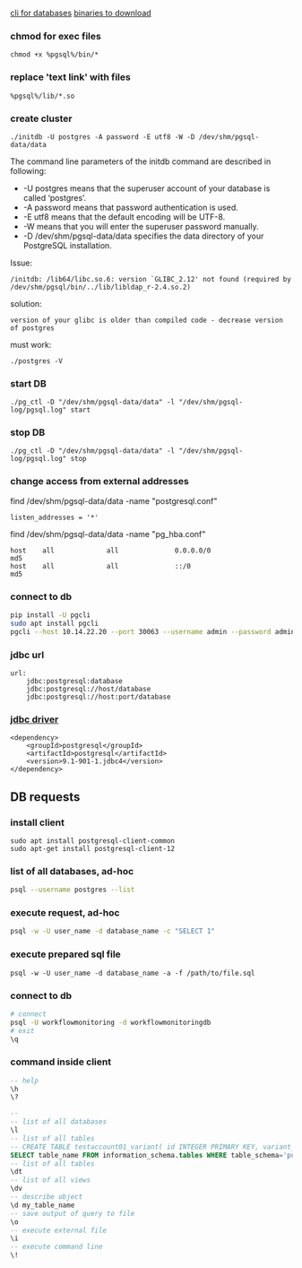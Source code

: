 [cli for databases](https://github.com/dbcli)
[binaries to download](https://www.enterprisedb.com/download-postgresql-binaries)

### chmod for exec files
```
chmod +x %pgsql%/bin/*
```

### replace 'text link' with files 
```
%pgsql%/lib/*.so
```

### create cluster
```
./initdb -U postgres -A password -E utf8 -W -D /dev/shm/pgsql-data/data
```
The command line parameters of the initdb command are described in following:
* -U postgres means that the superuser account of your database is called ‘postgres’.
* -A password means that password authentication is used.
* -E utf8 means that the default encoding will be UTF-8.
* -W means that you will enter the superuser password manually.
* -D /dev/shm/pgsql-data/data specifies the data directory of your PostgreSQL installation.

Issue:
```
/initdb: /lib64/libc.so.6: version `GLIBC_2.12' not found (required by /dev/shm/pgsql/bin/../lib/libldap_r-2.4.so.2)
```
solution:
```
version of your glibc is older than compiled code - decrease version of postgres
```
must work:
```
./postgres -V
```


### start DB
```
./pg_ctl -D "/dev/shm/pgsql-data/data" -l "/dev/shm/pgsql-log/pgsql.log" start
```

### stop DB
```
./pg_ctl -D "/dev/shm/pgsql-data/data" -l "/dev/shm/pgsql-log/pgsql.log" stop
```


### change access from external addresses
find /dev/shm/pgsql-data/data -name "postgresql.conf"
```
listen_addresses = '*'
```
find /dev/shm/pgsql-data/data -name "pg_hba.conf"
```
host    all             all              0.0.0.0/0                       md5
host    all             all              ::/0                            md5
```

### connect to db
```sh
pip install -U pgcli
sudo apt install pgcli
pgcli --host 10.14.22.20 --port 30063 --username admin --password adminpass --dbname my_db
```

### jdbc url
```
url:
    jdbc:postgresql:database
    jdbc:postgresql://host/database
    jdbc:postgresql://host:port/database
```

### [jdbc driver](https://jdbc.postgresql.org/download.html)
```
<dependency>
    <groupId>postgresql</groupId>
    <artifactId>postgresql</artifactId>
    <version>9.1-901-1.jdbc4</version>
</dependency>
```

## DB requests
### install client
```
sudo apt install postgresql-client-common
sudo apt-get install postgresql-client-12
```

### list of all databases, ad-hoc
```sh
psql --username postgres --list
```

### execute request, ad-hoc
```sh
psql -w -U user_name -d database_name -c "SELECT 1"
```

### execute prepared sql file
```
psql -w -U user_name -d database_name -a -f /path/to/file.sql
```

### connect to db 
```sh
# connect
psql -U workflowmonitoring -d workflowmonitoringdb
# exit
\q
```

### command inside client
```sql
-- help
\h
\?

-- 
-- list of all databases
\l
-- list of all tables
-- CREATE TABLE testaccount01_variant( id INTEGER PRIMARY KEY, variant_key VARCHAR(64));
SELECT table_name FROM information_schema.tables WHERE table_schema='public';
-- list of all tables
\dt
-- list of all views
\dv
-- describe object
\d my_table_name
-- save output of query to file
\o
-- execute external file
\i 
-- execute command line
\!
```
